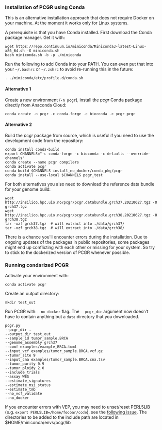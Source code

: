 ### Installation of PCGR using Conda

This is an alternative installation approach that does not require Docker on your machine. At the moment it works only for Linux systems.

A prerequisite is that you have Conda installed. First download the Conda package manager. Get it with:

```
wget https://repo.continuum.io/miniconda/Miniconda3-latest-Linux-x86_64.sh -O miniconda.sh
bash miniconda.sh -b -p ./miniconda
```

Run the following to add Conda into your PATH. You can even put that into your `~/.bashrc` or `~/.zshrc` to avoid re-running this in the future:

```
. ./miniconda/etc/profile.d/conda.sh
```

#### Alternative 1
Create a new environment (`-n pcgr`), install the _pcgr_ Conda package directly from Anaconda Cloud:

```
conda create -n pcgr -c conda-forge -c bioconda -c pcgr pcgr

```

#### Alternative 2
Build the _pcgr_ package from source, which is useful if you need to use the development code from the repository:

```
conda install conda-build
export CHANNELS="-c conda-forge -c bioconda -c defaults --override-channels"
conda create --name pcgr compilers
conda activate pcgr
conda build $CHANNELS install_no_docker/conda_pkg/pcgr
conda install --use-local $CHANNELS pcgr_test
```

For both alternatives you also need to download the reference data bundle for your genome build:

```
wget http://insilico.hpc.uio.no/pcgr/pcgr.databundle.grch37.20210627.tgz -O grch37.tgz
wget http://insilico.hpc.uio.no/pcgr/pcgr.databundle.grch38.20210627.tgz -O grch38.tgz
tar -xzf grch37.tgz  # will extract into ./data/grch37/
tar -xzf grch38.tgz  # will extract into ./data/grch38/
```

There is a chance you'll encounter errors during the installation. Due to ongoing updates of the packages in public repositories, some packages might end up conflicting with each other or missing for your system. So try to stick to the dockerized version of PCGR whenever possible.

### Running condarized PCGR

Activate your environment with:

```
conda activate pcgr
```

Create an output directory:

```
mkdir test_out
```

Run PCGR with `--no-docker` flag. The `--pcgr_dir` argument now doesn't have to contain anything but a `data` directory that you downloaded.

```
pcgr.py
--pcgr_dir .
--output_dir test_out
--sample_id tumor_sample.BRCA
--genome_assembly grch37
--conf examples/example_BRCA.toml
--input_vcf examples/tumor_sample.BRCA.vcf.gz
--tumor_site 9
--input_cna examples/tumor_sample.BRCA.cna.tsv
--tumor_purity 0.9
--tumor_ploidy 2.0
--include_trials
--assay WES
--estimate_signatures
--estimate_msi_status
--estimate_tmb
--no_vcf_validate
--no_docker
```
If you encounter errors with VEP, you may need to unset/reset PERL5LIB (e.g. `export PERL5LIB=/home/foobar/code`), see the [following issue](https://github.com/bioconda/bioconda-recipes/issues/4390). The directories to be added to the include path are located in $HOME/miniconda/envs/pcgr/lib
